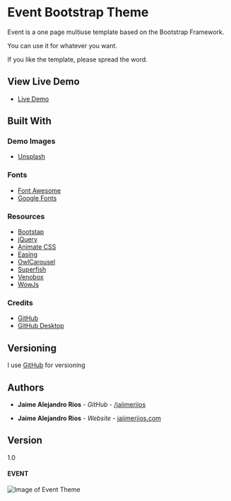 # Event Bootstrap Theme

Event is a one page multiuse template based on the Bootstrap Framework.

You can use it for whatever you want.

If you like the template, please spread the word.


## View Live Demo

* [Live Demo](http://jaiimeriios.com/portfolio/event-demo/index.html)

## Built With

### Demo Images

* [Unsplash](https://unsplash.com)

### Fonts

* [Font Awesome](https://fontawesome.com)
* [Google Fonts](http://www.google.com/fonts)

### Resources

* [Bootstap](https://getbootstrap.com)
* [jQuery](https://jquery.com)
* [Animate CSS](http://daneden.github.io/animate.css/)
* [Easing](https://jqueryui.com/easing/)
* [OwlCarousel](https://owlcarousel2.github.io/OwlCarousel2/)
* [Superfish](https://superfish.joelbirch.co/)
* [Venobox](http://veno.es/venobox/)
* [WowJs](https://wowjs.uk)

### Credits

* [GitHub](https://github.com/)
* [GitHub Desktop](https://desktop.github.com/)


## Versioning

I use [GitHub](https://github.com/jaiimeriios/Bootstrap-Theme-Event) for versioning

## Authors

* **Jaime Alejandro Rios** - *GitHub* - [/jaiimeriios](https://github.com/jaiimeriios)

* **Jaime Alejandro Rios** - *Website* - [jaiimeriios.com](http://jaiimeriios.com)

## Version

1.0

#### EVENT
![Image of Event Theme]()
